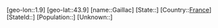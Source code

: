 ﻿---
location: [43.9,1.9]
type: City
tags:
- geo/City


SpocWebEntityId: 30340
isDeleted: false
confidential: public

---
[geo-lon::1.9]
[geo-lat::43.9]
[name::Gaillac]
[State::]
[Country::[France](geo/Continent/Europe/France.md)]
[StateId::]
[Population::]
[Unknown::]

